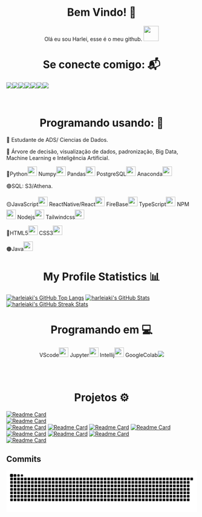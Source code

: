 <h1 align="center">Bem Vindo! 🚀</h1>
    <p align="center"> Olá eu sou Harlei, esse é o meu github. <img align=""  height="40" width="40" src="https://cdn.jsdelivr.net/gh/devicons/devicon/icons/github/github-original.svg"/></p>

<h1 align="center">Se conecte comigo: 📬</h1>
<div>
    <a href="https://www.linkedin.com/in/harlei-akira" target="_blank"><img align="left" src="https://img.shields.io/badge/LinkedIn-%230077B5?style=for-the-badge&logo=linkedin&logoColor=white" target="_blank"></a> 
    <a href="https://www.facebook.com/harlei.aki/" target="_blank"><img align="left" src="https://img.shields.io/badge/Facebook-1877F2?style=for-the-badge&logo=facebook&logoColor=white"></a>
    <a href="https://www.instagram.com/harleykiriot/" target="_blank"><img align="left" src="https://img.shields.io/badge/Instagram-%23E4405F?style=for-the-badge&logo=instagram&logoColor=white" target="_blank"></a>  
    <a href = "mailto:harlei.akira@gmail.com"><img align="left" src="https://img.shields.io/badge/Gmail-D14836?style=for-the-badge&logo=gmail&logoColor=red"></a>
    <a href = "mailto:harlei.akira@outlook.com"><img align="left" src="https://img.shields.io/badge/Microsoft_Outlook-0078D4?style=for-the-badge&logo=microsoft-outlook&logoColor=white"></a>
    <a href = "https://snack.expo.dev/@harleiaki/tenacious-milkshake"><img align="left" src="https://img.shields.io/badge/Snack-ffffff?style=for-the-badge&logo=react&logoColor=blue"></a>
    <a href = "https://github.com/harleiaki"><img align="left" src="https://img.shields.io/badge/GitHub-323232?style=for-the-badge&logo=github&logoColor=black"></a>
</div>

</br>
</br>
</br>

<p>
  <h1 align="center"> Programando usando: 💖</h1>
</p>

📖 Estudante de ADS/ Ciencias de Dados.

📖 Árvore de decisão, visualização de dados, padronização, Big Data, Machine Learning e Inteligência Artificial.

🔵Python<img height="25" width="25" src="https://cdn.jsdelivr.net/gh/devicons/devicon/icons/python/python-original-wordmark.svg">
  Numpy<img height="25" width="25" src="https://cdn.jsdelivr.net/gh/devicons/devicon/icons/numpy/numpy-original.svg">
  Pandas<img height="25" width="25" src="https://cdn.jsdelivr.net/gh/devicons/devicon/icons/pandas/pandas-original.svg">
  PostgreSQL<img height="25" width="25" src="https://cdn.jsdelivr.net/gh/devicons/devicon/icons/postgresql/postgresql-original.svg">
  Anaconda<img height="25" width="25" src="https://cdn.jsdelivr.net/gh/devicons/devicon/icons/anaconda/anaconda-original-wordmark.svg" >
                                  
🟢SQL: S3/Athena.

🟡JavaScript<img height="25" width="25" src="https://cdn.jsdelivr.net/gh/devicons/devicon/icons/javascript/javascript-original.svg">
  ReactNative/React<img height="25" width="25" src="https://cdn.jsdelivr.net/gh/devicons/devicon/icons/react/react-original.svg">
  FireBase<img height="25" width="25" src="https://cdn.jsdelivr.net/gh/devicons/devicon/icons/firebase/firebase-plain-wordmark.svg">
  TypeScript<img height="25" width="25" src="https://cdn.jsdelivr.net/gh/devicons/devicon/icons/typescript/typescript-original.svg">
  NPM<img height="25" width="25" src="https://cdn.jsdelivr.net/gh/devicons/devicon/icons/npm/npm-original-wordmark.svg" /> 
  Nodejs<img height="25" width="25" src="https://cdn.jsdelivr.net/gh/devicons/devicon/icons/nodejs/nodejs-original-wordmark.svg" /> 
  Tailwindcss<img height="25" width="25" src="https://cdn.jsdelivr.net/gh/devicons/devicon/icons/tailwindcss/tailwindcss-plain.svg" />

🔴HTML5<img height="25" width="25" src="https://cdn.jsdelivr.net/gh/devicons/devicon/icons/html5/html5-original-wordmark.svg" />
  CSS3<img height="25" width="25" src="https://cdn.jsdelivr.net/gh/devicons/devicon/icons/css3/css3-original-wordmark.svg" />

🟠Java<img height="25" width="25" src="https://cdn.jsdelivr.net/gh/devicons/devicon/icons/java/java-original-wordmark.svg" />


###

<h1 align="center">My Profile Statistics 📊</h1>

<p align="left">
    <a href="https://github.com/harleiaki?tab=repositories"><img src="https://github-readme-stats.vercel.app/api/top-langs/?username=harleiaki&layout=compact&theme=tokyonight" alt="harleiaki's GitHub Top Langs"/></a>
    <a href="https://github.com/harleiaki"><img src="https://github-readme-stats.vercel.app/api?username=harleiaki&show_icons=true&theme=tokyonight&count_private=true&include_all_commits=true" alt="harleiaki's GitHub Stats"/></a>
    <a href="https://github.com/harleiaki"><img src="https://github-readme-streak-stats.herokuapp.com/?user=harleiaki&theme=tokyonight&hide_border=false&stroke=0000" alt="harleiaki's GitHub Streak Stats"/></a>
</p>
    

<h1 align="center">Programando em 💻</h1>
<p align="left">
  <p align="center">
      VScode<img height="25" width="25" src="https://cdn.jsdelivr.net/gh/devicons/devicon/icons/vscode/vscode-original.svg">
      Jupyter<img height="25" width="25" src="https://cdn.jsdelivr.net/gh/devicons/devicon/icons/jupyter/jupyter-original-wordmark.svg">
      Intellij<img height="25" width="25" src="https://cdn.jsdelivr.net/gh/devicons/devicon/icons/intellij/intellij-original.svg" />
      GoogleColab<img src= "https://img.shields.io/badge/Colab-F9AB00?style=for-the-badge&logo=googlecolab&color=525252" />
  </p>
</p>

</br>
</br>

<h1 align="center">Projetos ⚙️</h1>

[![Readme Card](https://github-readme-stats.vercel.app/api/pin/?username=harleiaki&repo=Twitter&theme=dark)](https://github.com/harleiaki/Twitter)  
[![Readme Card](https://github-readme-stats.vercel.app/api/pin/?username=harleiaki&repo=Aplicativo_ler_csv-xlsx&theme=tokyonight)](https://github.com/harleiaki/Aplicativo_ler_csv-xlsx)  
[![Readme Card](https://github-readme-stats.vercel.app/api/pin/?username=harleiaki&repo=E-Chocolate2&theme=gruvbox)](https://github.com/harleiaki/E-Chocolate2)
[![Readme Card](https://github-readme-stats.vercel.app/api/pin/?username=harleiaki&repo=Fintech&theme=tokyonight)](https://github.com/harleiaki/Fintech)
[![Readme Card](https://github-readme-stats.vercel.app/api/pin/?username=harleiaki&repo=SOS-FILA&theme=dark)](https://github.com/harleiaki/SOS-FILA)
[![Readme Card](https://github-readme-stats.vercel.app/api/pin/?username=harleiaki&repo=app-pet-grupoPI&theme=merko)](https://github.com/harleiaki/app-pet-grupoPI)
[![Readme Card](https://github-readme-stats.vercel.app/api/pin/?username=harleiaki&repo=DataScience---EBAC&theme=gruvbox)](https://github.com/harleiaki/DataScience---EBAC)
[![Readme Card](https://github-readme-stats.vercel.app/api/pin/?username=harleiaki&repo=Jornada-dev&theme=synthwave)](https://github.com/harleiaki/Jornada-dev)
[![Readme Card](https://github-readme-stats.vercel.app/api/pin/?username=harleiaki&repo=Projeto1-Classificacao-credito&theme=tokyonight)](https://github.com/harleiaki/Projeto1-Classificacao-credito)  
[![Readme Card](https://github-readme-stats.vercel.app/api/pin/?username=harleiaki&repo=Projeto02---Previsao_renda&theme=synthwave)](https://github.com/harleiaki/Projeto02---Previsao_renda)

## Commits
    
![Snake animation](https://github.com/harleiaki/harleiaki/blob/output/github-contribution-grid-snake.svg)
